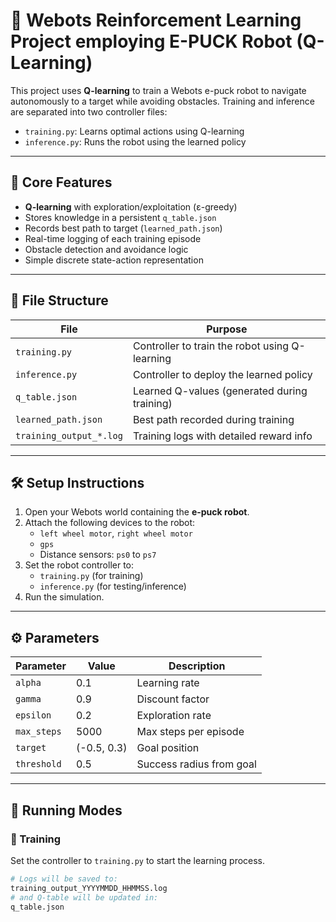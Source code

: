 # 🤖 Webots Reinforcement Learning Project employing E-PUCK Robot (Q-Learning)

This project uses **Q-learning** to train a Webots e-puck robot to navigate autonomously to a target while avoiding obstacles. Training and inference are separated into two controller files:

- `training.py`: Learns optimal actions using Q-learning
- `inference.py`: Runs the robot using the learned policy

---

## 🧠 Core Features

- **Q-learning** with exploration/exploitation (ε-greedy)
- Stores knowledge in a persistent `q_table.json`
- Records best path to target (`learned_path.json`)
- Real-time logging of each training episode
- Obstacle detection and avoidance logic
- Simple discrete state-action representation

---

## 📁 File Structure

| File               | Purpose                                           |
|--------------------|---------------------------------------------------|
| `training.py`      | Controller to train the robot using Q-learning    |
| `inference.py`     | Controller to deploy the learned policy           |
| `q_table.json`     | Learned Q-values (generated during training)      |
| `learned_path.json`| Best path recorded during training                |
| `training_output_*.log` | Training logs with detailed reward info     |

---

## 🛠️ Setup Instructions

1. Open your Webots world containing the **e-puck robot**.
2. Attach the following devices to the robot:
   - `left wheel motor`, `right wheel motor`
   - `gps`
   - Distance sensors: `ps0` to `ps7`
3. Set the robot controller to:
   - `training.py` (for training)
   - `inference.py` (for testing/inference)
4. Run the simulation.

---

## ⚙️ Parameters

| Parameter      | Value       | Description                          |
|----------------|-------------|--------------------------------------|
| `alpha`        | 0.1         | Learning rate                        |
| `gamma`        | 0.9         | Discount factor                      |
| `epsilon`      | 0.2         | Exploration rate                     |
| `max_steps`    | 5000        | Max steps per episode                |
| `target`       | (-0.5, 0.3) | Goal position                        |
| `threshold`    | 0.5         | Success radius from goal             |

---

## 🧪 Running Modes

### 🚀 Training

Set the controller to `training.py` to start the learning process.

```bash
# Logs will be saved to:
training_output_YYYYMMDD_HHMMSS.log
# and Q-table will be updated in:
q_table.json
